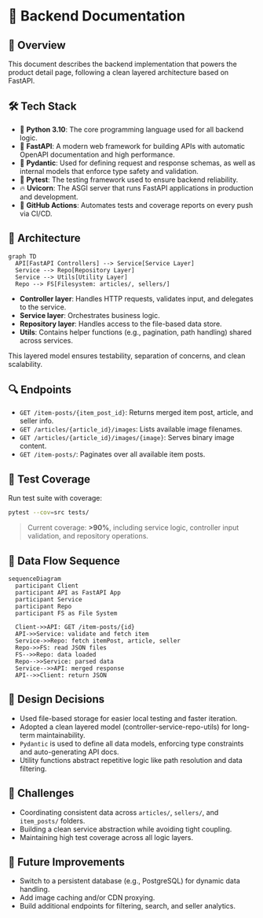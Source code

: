 # 🧠 Backend Documentation

## 📘 Overview

This document describes the backend implementation that powers the product detail page, following a clean layered architecture based on FastAPI.

## 🛠️ Tech Stack

* 🐍 **Python 3.10**: The core programming language used for all backend logic.
* 🚀 **FastAPI**: A modern web framework for building APIs with automatic OpenAPI documentation and high performance.
* 🧰 **Pydantic**: Used for defining request and response schemas, as well as internal models that enforce type safety and validation.
* 🧪 **Pytest**: The testing framework used to ensure backend reliability.
* 🔥 **Uvicorn**: The ASGI server that runs FastAPI applications in production and development.
* 🔄 **GitHub Actions**: Automates tests and coverage reports on every push via CI/CD.

## 🧱 Architecture

```mermaid
graph TD
  API[FastAPI Controllers] --> Service[Service Layer]
  Service --> Repo[Repository Layer]
  Service --> Utils[Utility Layer]
  Repo --> FS[Filesystem: articles/, sellers/]
```

* **Controller layer**: Handles HTTP requests, validates input, and delegates to the service.
* **Service layer**: Orchestrates business logic.
* **Repository layer**: Handles access to the file-based data store.
* **Utils**: Contains helper functions (e.g., pagination, path handling) shared across services.

This layered model ensures testability, separation of concerns, and clean scalability.

## 🔍 Endpoints

* `GET /item-posts/{item_post_id}`: Returns merged item post, article, and seller info.
* `GET /articles/{article_id}/images`: Lists available image filenames.
* `GET /articles/{article_id}/images/{image}`: Serves binary image content.
* `GET /item-posts/`: Paginates over all available item posts.

## 🧪 Test Coverage

Run test suite with coverage:

```bash
pytest --cov=src tests/
```

> Current coverage: **>90%**, including service logic, controller input validation, and repository operations.

## 🔄 Data Flow Sequence

```mermaid
sequenceDiagram
  participant Client
  participant API as FastAPI App
  participant Service
  participant Repo
  participant FS as File System

  Client->>API: GET /item-posts/{id}
  API->>Service: validate and fetch item
  Service->>Repo: fetch itemPost, article, seller
  Repo->>FS: read JSON files
  FS-->>Repo: data loaded
  Repo-->>Service: parsed data
  Service-->>API: merged response
  API-->>Client: return JSON
```

## 🧠 Design Decisions

* Used file-based storage for easier local testing and faster iteration.
* Adopted a clean layered model (controller-service-repo-utils) for long-term maintainability.
* `Pydantic` is used to define all data models, enforcing type constraints and auto-generating API docs.
* Utility functions abstract repetitive logic like path resolution and data filtering.

## 🚧 Challenges

* Coordinating consistent data across `articles/`, `sellers/`, and `item_posts/` folders.
* Building a clean service abstraction while avoiding tight coupling.
* Maintaining high test coverage across all logic layers.

## 🔮 Future Improvements

* Switch to a persistent database (e.g., PostgreSQL) for dynamic data handling.
* Add image caching and/or CDN proxying.
* Build additional endpoints for filtering, search, and seller analytics.

